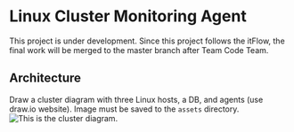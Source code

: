 # Linux Cluster Monitoring Agent
This project is under development. Since this project follows the itFlow, the final work will be merged to the master branch after Team Code Team.

## Architecture
Draw a cluster diagram with three Linux hosts, a DB, and agents (use draw.io website). Image must be saved to the `assets` directory.
![This is the cluster diagram.](https://github.com/jarviscanada/jarvis_data_eng_SowonHam/tree/feature/linux_sql/assets/cluster_diagram.drawio.png)

